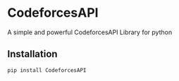 # CodeforcesAPI
A simple and powerful CodeforcesAPI Library for python

## Installation
```shell
pip install CodeforcesAPI
```